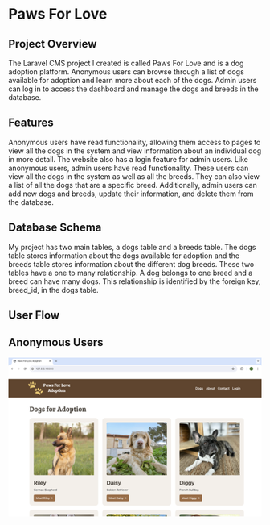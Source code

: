 # Paws For Love

## Project Overview

The Laravel CMS project I created is called Paws For Love and is a dog adoption platform. Anonymous users can browse through a list of dogs available for adoption and learn more about each of the dogs. Admin users can log in to access the dashboard and manage the dogs and breeds in the database.

## Features

Anonymous users have read functionality, allowing them access to pages to view all the dogs in the system and view information about an individual dog in more detail. The website also has a login feature for admin users. Like anonymous users, admin users have read functionality. These users can view all the dogs in the system as well as all the breeds. They can also view a list of all the dogs that are a specific breed. Additionally, admin users can add new dogs and breeds, update their information, and delete them from the database.

## Database Schema

My project has two main tables, a dogs table and a breeds table. The dogs table stores information about the dogs available for adoption and the breeds table stores information about the different dog breeds. These two tables have a one to many relationship. A dog belongs to one breed and a breed can have many dogs. This relationship is identified by the foreign key, breed_id, in the dogs table.

## User Flow

## Anonymous Users
![Profile Image](/_readme/dog-list.png)
<!--<img src="/_readme/dog-list.png" width="200" height="200">-->
